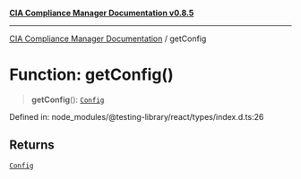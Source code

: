 [**CIA Compliance Manager Documentation v0.8.5**](../README.md)

***

[CIA Compliance Manager Documentation](../globals.md) / getConfig

# Function: getConfig()

> **getConfig**(): [`Config`](../interfaces/Config.md)

Defined in: node\_modules/@testing-library/react/types/index.d.ts:26

## Returns

[`Config`](../interfaces/Config.md)
